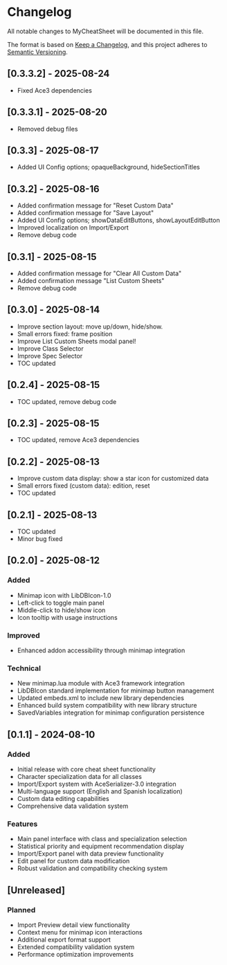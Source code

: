 # Changelog

All notable changes to MyCheatSheet will be documented in this file.

The format is based on [Keep a Changelog](https://keepachangelog.com/en/1.0.0/),
and this project adheres to [Semantic Versioning](https://semver.org/spec/v2.0.0.html).

## [0.3.3.2] - 2025-08-24
- Fixed Ace3 dependencies

## [0.3.3.1] - 2025-08-20
- Removed debug files

## [0.3.3] - 2025-08-17
- Added UI Config options; opaqueBackground, hideSectionTitles

## [0.3.2] - 2025-08-16
- Added confirmation message for "Reset Custom Data"
- Added confirmation message for "Save Layout"
- Added UI Config options; showDataEditButtons, showLayoutEditButton
- Improved localization on Import/Export
- Remove debug code

## [0.3.1] - 2025-08-15
- Added confirmation message for "Clear All Custom Data"
- Added confirmation message "List Custom Sheets"
- Remove debug code

## [0.3.0] - 2025-08-14
- Improve section layout: move up/down, hide/show.
- Small errors fixed: frame position
- Improve List Custom Sheets modal panel!
- Improve Class Selector
- Improve Spec Selector
- TOC updated

## [0.2.4] - 2025-08-15
- TOC updated, remove debug code

## [0.2.3] - 2025-08-15
- TOC updated, remove Ace3 dependencies

## [0.2.2] - 2025-08-13
- Improve custom data display: show a star icon for customized data
- Small errors fixed (custom data): edition, reset
- TOC updated

## [0.2.1] - 2025-08-13
- TOC updated
- Minor bug fixed

## [0.2.0] - 2025-08-12

### Added
- Minimap icon with LibDBIcon-1.0
- Left-click to toggle main panel
- Middle-click to hide/show icon
- Icon tooltip with usage instructions

### Improved
- Enhanced addon accessibility through minimap integration

### Technical
- New minimap.lua module with Ace3 framework integration
- LibDBIcon standard implementation for minimap button management
- Updated embeds.xml to include new library dependencies
- Enhanced build system compatibility with new library structure
- SavedVariables integration for minimap configuration persistence

## [0.1.1] - 2024-08-10

### Added
- Initial release with core cheat sheet functionality
- Character specialization data for all classes
- Import/Export system with AceSerializer-3.0 integration
- Multi-language support (English and Spanish localization)
- Custom data editing capabilities
- Comprehensive data validation system

### Features
- Main panel interface with class and specialization selection
- Statistical priority and equipment recommendation display
- Import/Export panel with data preview functionality
- Edit panel for custom data modification
- Robust validation and compatibility checking system

## [Unreleased]

### Planned
- Import Preview detail view functionality
- Context menu for minimap icon interactions
- Additional export format support
- Extended compatibility validation system
- Performance optimization improvements
